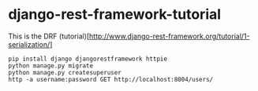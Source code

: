 # django-rest-framework-tutorial

This is the DRF (tutorial)[http://www.django-rest-framework.org/tutorial/1-serialization/]

```shell
pip install django djangorestframework httpie
python manage.py migrate
python manage.py createsuperuser
http -a username:password GET http://localhost:8004/users/
```
